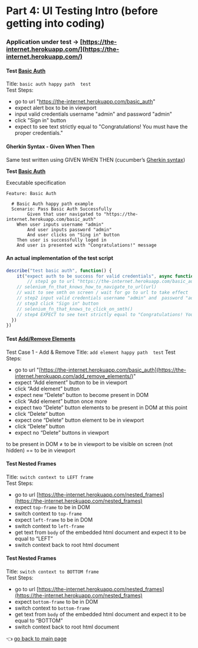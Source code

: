 # Part 4: UI Testing Intro (before getting into coding)

### Application under test → [https://the-internet.herokuapp.com/](https://the-internet.herokuapp.com/)

#### **Test [Basic Auth](https://the-internet.herokuapp.com/basic_auth)** 

Title: `basic auth happy path  test`  
Test Steps:   
- go to url "https://the-internet.herokuapp.com/basic_auth"
- expect alert box to be in viewport
- input valid credentials username "admin" and  password "admin"
- click "Sign in" button
- expect to see text strictly equal to "Congratulations! You must have the proper credentials."

#### Gherkin Syntax - Given When Then 

Same test written using GIVEN WHEN THEN (cucumber’s [Gherkin syntax](https://cucumber.io/docs/gherkin/reference/))

**Test [Basic Auth](https://the-internet.herokuapp.com/basic_auth)** 

Executable specification   
```gherkin
Feature: Basic Auth

  # Basic Auth happy path example  
  Scenario: Pass Basic Auth Successfully 
		Given that user navigated to "https://the-internet.herokuapp.com/basic_auth"
    When user inputs username "admin"
		And user inputs password "admin"
		And user clicks on "Sing in" button
    Then user is successfully loged in
    And user is presented with "Congratulations!" message
```

#### An actual implementation of the test script 

```jsx
describe("test basic auth", function() {
	it("expect auth to be success for valid credentials", async function() {
		// step1 go to url "https://the-internet.herokuapp.com/basic_auth"
    // selenium_fn_that_knows_how_to_navigate_to_url(url) 
    // wait to see smth on screen / wait for go to url to take effect 
    // step2 input valid credentials username "admin" and  password "admin"
    // step3 click "Sign in" button 
    // selenium_fn_that_knows_to_click_on_smth()
    // step4 EXPECT to see text strictly equal to "Congratulations! You must have the proper credentials."
  })
})
```

#### **Test** [Add/Remove Elements](https://the-internet.herokuapp.com/add_remove_elements/)

Test Case 1 - Add & Remove 
Title: `add element happy path  test`
Test Steps: 
- go to url "[https://the-internet.herokuapp.com/basic_auth](https://the-internet.herokuapp.com/add_remove_elements/)"
- expect   “Add element” button to be in viewport
- click “Add element” button
- expect new “Delete” button to become present in DOM
- click “Add element” button once more
- expect two “Delete” button elements to be present in DOM at this point
- click “Delete” button
- expect one “Delete” button element to be in viewport
- click “Delete” button
- expect no “Delete” buttons in viewport

to be present in DOM ≠ to be in viewport 
to be visible on screen (not hidden) == to be in viewport 

#### **Test Nested Frames** 

Title: `switch context to LEFT frame`  
Test Steps:   
- go to url [https://the-internet.herokuapp.com/nested_frames](https://the-internet.herokuapp.com/nested_frames)
- expect `top-frame` to be in DOM
- switch context to `top-frame`
- expect `left-frame` to be in DOM
- switch context to `left-frame`
- get text from `body` of the embedded html document and expect it to be equal to “LEFT”
- switch context back to root html document

#### **Test Nested Frames** 

Title: `switch context to BOTTOM frame`  
Test Steps:   
- go to url [https://the-internet.herokuapp.com/nested_frames](https://the-internet.herokuapp.com/nested_frames)
- expect `bottom-frame` to be in DOM
- switch context to `bottom-frame`
- get text from `body` of the embedded html document and expect it to be equal to “BOTTOM”
- switch context back to root html document


:point_left: [go back to main page](../README.md)